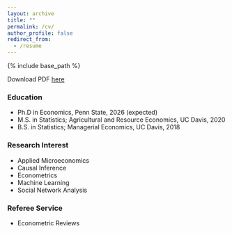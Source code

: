 ```yaml
---
layout: archive
title: ""
permalink: /cv/
author_profile: false
redirect_from:
  - /resume
---
```


{% include base_path %}

Download PDF [here](https://drive.google.com/file/d/1mu_xTxgMCUJsCIpJP8ia_XYF1nhdt5CE/view?usp=drive_link)

### Education
* Ph.D in Economics, Penn State, 2026 (expected)
* M.S. in Statistics; Agricultural and Resource Economics, UC Davis, 2020
* B.S. in Statistics; Managerial Economics, UC Davis, 2018

### Research Interest
* Applied Microeconomics
* Causal Inference
* Econometrics
* Machine Learning
* Social Network Analysis
  
### Referee Service
* Econometric Reviews
